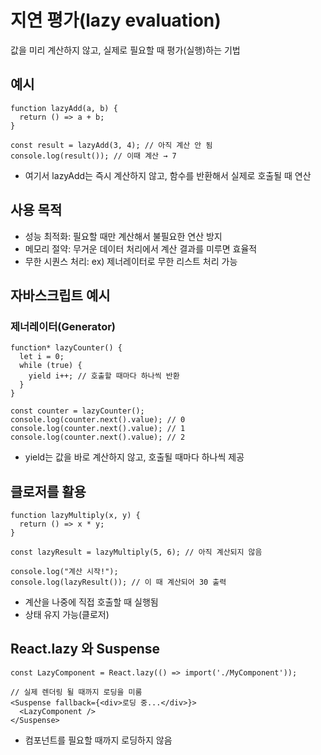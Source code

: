 # 지연 평가(lazy evaluation)

값을 미리 계산하지 않고, 실제로 필요할 때 평가(실행)하는 기법

## 예시

```
function lazyAdd(a, b) {
  return () => a + b;
}

const result = lazyAdd(3, 4); // 아직 계산 안 됨
console.log(result()); // 이때 계산 → 7
```

- 여기서 lazyAdd는 즉시 계산하지 않고, 함수를 반환해서 실제로 호출될 때 연산

## 사용 목적

- 성능 최적화: 필요할 때만 계산해서 불필요한 연산 방지
- 메모리 절약: 무거운 데이터 처리에서 계산 결과를 미루면 효율적
- 무한 시퀀스 처리: ex) 제너레이터로 무한 리스트 처리 가능

## 자바스크립트 예시

### 제너레이터(Generator)

```
function* lazyCounter() {
  let i = 0;
  while (true) {
    yield i++; // 호출할 때마다 하나씩 반환
  }
}

const counter = lazyCounter();
console.log(counter.next().value); // 0
console.log(counter.next().value); // 1
console.log(counter.next().value); // 2
```

- yield는 값을 바로 계산하지 않고, 호출될 때마다 하나씩 제공

## 클로저를 활용

```
function lazyMultiply(x, y) {
  return () => x * y;
}

const lazyResult = lazyMultiply(5, 6); // 아직 계산되지 않음

console.log("계산 시작!");
console.log(lazyResult()); // 이 때 계산되어 30 출력
```

- 계산을 나중에 직접 호출할 때 실행됨
- 상태 유지 가능(클로저)

## React.lazy 와 Suspense

```
const LazyComponent = React.lazy(() => import('./MyComponent'));

// 실제 렌더링 될 때까지 로딩을 미룸
<Suspense fallback={<div>로딩 중...</div>}>
  <LazyComponent />
</Suspense>
```

- 컴포넌트를 필요할 때까지 로딩하지 않음
